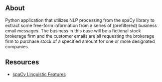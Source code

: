 ## About
Python application that utilizes NLP processing from the spaCy library to extract some free-form information from a series of (prefiltered) business email messages. The business in this case will be a fictional stock brokerage firm and the customer emails are all requesting the brokerage firm to purchase stock of a specified amount for one or more designated companies.

## Resources
* [spaCy Linguistic Features](https://spacy.io/usage/linguistic-features)
